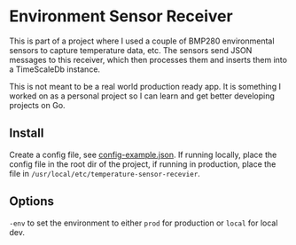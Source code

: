 # Environment Sensor Receiver
This is part of a project where I used a couple of BMP280 environmental sensors to capture
temperature data, etc. The sensors send JSON messages to this receiver, which then
processes them and inserts them into a TimeScaleDb instance.

This is not meant to be a real world production ready app. It is something I worked on as
a personal project so I can learn and get better developing projects on Go.

## Install

Create a config file, see [config-example.json](config-example.json). If running locally,
place the config file in the root dir of the project, if running in production, place the
file in `/usr/local/etc/temperature-sensor-recevier`.

## Options
`-env` to set the environment to either `prod` for production or `local` for local dev.
